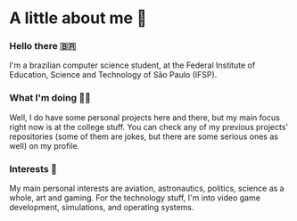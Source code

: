 # A little about me 🤔

### Hello there 🇧🇷
I'm a brazilian computer science student, at the Federal Institute of Education, Science and Technology of São Paulo (IFSP).

### What I'm doing 👨‍💻
Well, I do have some personal projects here and there, but my main focus right now is at the college stuff.
You can check any of my previous projects' repositories (some of them are jokes, but there are some serious ones as well) on my profile.

### Interests 💭
My main personal interests are aviation, astronautics, politics, science as a whole, art and gaming.
For the technology stuff, I'm into video game development, simulations, and operating systems.
